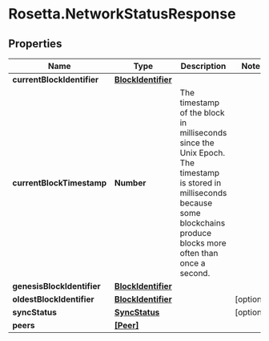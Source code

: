 # Rosetta.NetworkStatusResponse

## Properties

Name | Type | Description | Notes
------------ | ------------- | ------------- | -------------
**currentBlockIdentifier** | [**BlockIdentifier**](BlockIdentifier.md) |  | 
**currentBlockTimestamp** | **Number** | The timestamp of the block in milliseconds since the Unix Epoch. The timestamp is stored in milliseconds because some blockchains produce blocks more often than once a second. | 
**genesisBlockIdentifier** | [**BlockIdentifier**](BlockIdentifier.md) |  | 
**oldestBlockIdentifier** | [**BlockIdentifier**](BlockIdentifier.md) |  | [optional] 
**syncStatus** | [**SyncStatus**](SyncStatus.md) |  | [optional] 
**peers** | [**[Peer]**](Peer.md) |  | 


